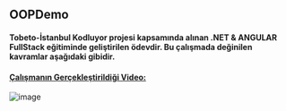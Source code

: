 ## OOPDemo
#### Tobeto-İstanbul Kodluyor projesi kapsamında alınan .NET & ANGULAR FullStack eğitiminde geliştirilen ödevdir. Bu çalışmada değinilen kavramlar aşağıdaki gibidir.
#### [Çalışmanın Gerçekleştirildiği Video:](https://www.youtube.com/live/H3QOQRh8cgk?si=c5g-uF-I-VnYeXxJ)

![image](https://github.com/MelihDincer/OOPDemo/assets/115299123/1f17431f-b2d7-4fc4-9801-7eaa32382efc)
